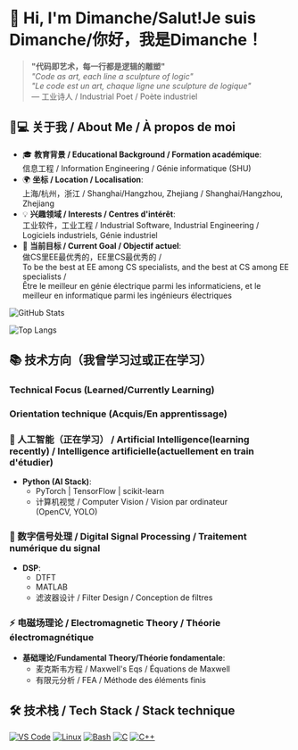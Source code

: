 # 👋 Hi, I'm Dimanche/Salut!Je suis Dimanche/你好，我是Dimanche！
> **"代码即艺术，每一行都是逻辑的雕塑"**  
> *"Code as art, each line a sculpture of logic"*  
> *"Le code est un art, chaque ligne une sculpture de logique"*  
> ― 工业诗人 / Industrial Poet / Poète industriel
## 👨💻 关于我 / About Me / À propos de moi
- 🎓 **教育背景 / Educational Background / Formation académique**:  
  信息工程 / Information Engineering / Génie informatique (SHU)
- 🌍 **坐标 / Location / Localisation**:  
  上海/杭州，浙江 / Shanghai/Hangzhou, Zhejiang / Shanghai/Hangzhou, Zhejiang
- 💡 **兴趣领域 / Interests / Centres d'intérêt**:  
  工业软件，工业工程 / Industrial Software, Industrial Engineering / Logiciels industriels, Génie industriel
- 🚀 **当前目标 / Current Goal / Objectif actuel**:  
  做CS里EE最优秀的，EE里CS最优秀的 /  
  To be the best at EE among CS specialists, and the best at CS among EE specialists /  
  Être le meilleur en génie électrique parmi les informaticiens, et le meilleur en informatique parmi les ingénieurs électriques

![GitHub Stats](https://github-readme-stats.vercel.app/api?username=AnalyseDeCircuit&theme=radical)

![Top Langs](https://github-readme-stats.vercel.app/api/top-langs/?username=AnalyseDeCircuit&layout=compact)

## 📚 技术方向（我曾学习过或正在学习）  
### Technical Focus (Learned/Currently Learning)  
### Orientation technique (Acquis/En apprentissage)  


### 🤖 人工智能（正在学习） / Artificial Intelligence(learning recently) / Intelligence artificielle(actuellement en train d'étudier)
- **Python (AI Stack)**:
  - PyTorch | TensorFlow | scikit-learn
  - 计算机视觉 / Computer Vision / Vision par ordinateur  
    (OpenCV, YOLO)
  

### 📡 数字信号处理 / Digital Signal Processing / Traitement numérique du signal
- **DSP**:
  - DTFT
  - MATLAB 
  - 滤波器设计 / Filter Design / Conception de filtres  
    
  
### ⚡ 电磁场理论 / Electromagnetic Theory / Théorie électromagnétique
- **基础理论/Fundamental Theory/Théorie fondamentale**:
  - 麦克斯韦方程 / Maxwell's Eqs / Équations de Maxwell
  - 有限元分析 / FEA / Méthode des éléments finis





## 🛠 技术栈 / Tech Stack / Stack technique

[![VS Code](https://img.shields.io/badge/-VS_Code-007ACC?logo=visual-studio-code&logoColor=white&style=flat-square)](https://code.visualstudio.com/)
[![Linux](https://img.shields.io/badge/-Linux-FCC624?logo=linux&logoColor=black&style=flat-square)](https://www.linux.org/)
[![Bash](https://img.shields.io/badge/-Bash-4EAA25?logo=gnu-bash&logoColor=white&style=flat-square)](https://www.gnu.org/software/bash/)
[![C](https://img.shields.io/badge/-C-A8B9CC?logo=c&logoColor=black&style=flat-square)](https://en.cppreference.com/w/c/language)
[![C++](https://img.shields.io/badge/-C++-00599C?logo=c%2B%2B&logoColor=white&style=flat-square)](https://isocpp.org/)



<!---
AnalyseDeCircuit/AnalyseDeCircuit is a ✨ special ✨ repository because its `README.md` (this file) appears on your GitHub profile.
You can click the Preview link to take a look at your changes.
--->
